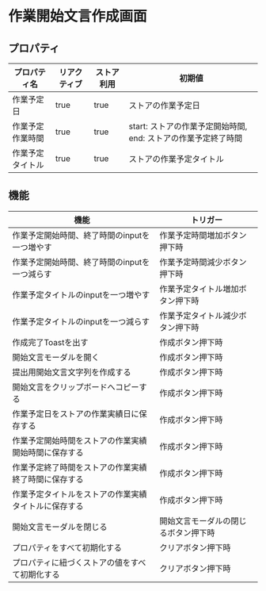 # 作業開始文言作成画面

## プロパティ

|プロパティ名|リアクティブ|ストア利用|初期値|
|---|---|---|---|
|作業予定日|true|true|ストアの作業予定日|
|作業予定作業時間|true|true|start: ストアの作業予定開始時間, end: ストアの作業予定終了時間|
|作業予定タイトル|true|true|ストアの作業予定タイトル|

## 機能

|機能|トリガー|
|---|---|
|作業予定開始時間、終了時間のinputを一つ増やす|作業予定時間増加ボタン押下時|
|作業予定開始時間、終了時間のinputを一つ減らす|作業予定時間減少ボタン押下時|
|作業予定タイトルのinputを一つ増やす|作業予定タイトル増加ボタン押下時|
|作業予定タイトルのinputを一つ減らす|作業予定タイトル減少ボタン押下時|
|作成完了Toastを出す|作成ボタン押下時|
|開始文言モーダルを開く|作成ボタン押下時|
|提出用開始文言文字列を作成する|作成ボタン押下時|
|開始文言をクリップボードへコピーする|作成ボタン押下時|
|作業予定日をストアの作業実績日に保存する|作成ボタン押下時|
|作業予定開始時間をストアの作業実績開始時間に保存する|作成ボタン押下時|
|作業予定終了時間をストアの作業実績終了時間に保存する|作成ボタン押下時|
|作業予定タイトルをストアの作業実績タイトルに保存する|作成ボタン押下時|
|開始文言モーダルを閉じる|開始文言モーダルの閉じるボタン押下時|
|プロパティをすべて初期化する|クリアボタン押下時|
|プロパティに紐づくストアの値をすべて初期化する|クリアボタン押下時|
